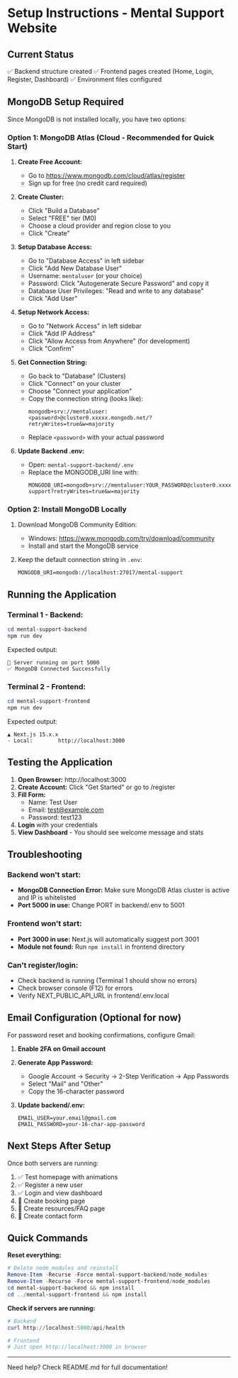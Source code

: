 # Setup Instructions - Mental Support Website

## Current Status
✅ Backend structure created
✅ Frontend pages created (Home, Login, Register, Dashboard)
✅ Environment files configured

## MongoDB Setup Required

Since MongoDB is not installed locally, you have two options:

### Option 1: MongoDB Atlas (Cloud - Recommended for Quick Start)

1. **Create Free Account:**
   - Go to https://www.mongodb.com/cloud/atlas/register
   - Sign up for free (no credit card required)

2. **Create Cluster:**
   - Click "Build a Database"
   - Select "FREE" tier (M0)
   - Choose a cloud provider and region close to you
   - Click "Create"

3. **Setup Database Access:**
   - Go to "Database Access" in left sidebar
   - Click "Add New Database User"
   - Username: `mentaluser` (or your choice)
   - Password: Click "Autogenerate Secure Password" and copy it
   - Database User Privileges: "Read and write to any database"
   - Click "Add User"

4. **Setup Network Access:**
   - Go to "Network Access" in left sidebar
   - Click "Add IP Address"
   - Click "Allow Access from Anywhere" (for development)
   - Click "Confirm"

5. **Get Connection String:**
   - Go back to "Database" (Clusters)
   - Click "Connect" on your cluster
   - Choose "Connect your application"
   - Copy the connection string (looks like):
     ```
     mongodb+srv://mentaluser:<password>@cluster0.xxxxx.mongodb.net/?retryWrites=true&w=majority
     ```
   - Replace `<password>` with your actual password

6. **Update Backend .env:**
   - Open: `mental-support-backend/.env`
   - Replace the MONGODB_URI line with:
     ```
     MONGODB_URI=mongodb+srv://mentaluser:YOUR_PASSWORD@cluster0.xxxxx.mongodb.net/mental-support?retryWrites=true&w=majority
     ```

### Option 2: Install MongoDB Locally

1. Download MongoDB Community Edition:
   - Windows: https://www.mongodb.com/try/download/community
   - Install and start the MongoDB service

2. Keep the default connection string in `.env`:
   ```
   MONGODB_URI=mongodb://localhost:27017/mental-support
   ```

## Running the Application

### Terminal 1 - Backend:
```powershell
cd mental-support-backend
npm run dev
```

Expected output:
```
🚀 Server running on port 5000
✅ MongoDB Connected Successfully
```

### Terminal 2 - Frontend:
```powershell
cd mental-support-frontend
npm run dev
```

Expected output:
```
▲ Next.js 15.x.x
- Local:        http://localhost:3000
```

## Testing the Application

1. **Open Browser:** http://localhost:3000
2. **Create Account:** Click "Get Started" or go to /register
3. **Fill Form:**
   - Name: Test User
   - Email: test@example.com
   - Password: test123
4. **Login** with your credentials
5. **View Dashboard** - You should see welcome message and stats

## Troubleshooting

### Backend won't start:
- **MongoDB Connection Error:** Make sure MongoDB Atlas cluster is active and IP is whitelisted
- **Port 5000 in use:** Change PORT in backend/.env to 5001

### Frontend won't start:
- **Port 3000 in use:** Next.js will automatically suggest port 3001
- **Module not found:** Run `npm install` in frontend directory

### Can't register/login:
- Check backend is running (Terminal 1 should show no errors)
- Check browser console (F12) for errors
- Verify NEXT_PUBLIC_API_URL in frontend/.env.local

## Email Configuration (Optional for now)

For password reset and booking confirmations, configure Gmail:

1. **Enable 2FA on Gmail account**
2. **Generate App Password:**
   - Google Account → Security → 2-Step Verification → App Passwords
   - Select "Mail" and "Other"
   - Copy the 16-character password

3. **Update backend/.env:**
   ```
   EMAIL_USER=your.email@gmail.com
   EMAIL_PASSWORD=your-16-char-app-password
   ```

## Next Steps After Setup

Once both servers are running:

1. ✅ Test homepage with animations
2. ✅ Register a new user
3. ✅ Login and view dashboard
4. 📝 Create booking page
5. 📝 Create resources/FAQ page
6. 📝 Create contact form

## Quick Commands

**Reset everything:**
```powershell
# Delete node_modules and reinstall
Remove-Item -Recurse -Force mental-support-backend/node_modules
Remove-Item -Recurse -Force mental-support-frontend/node_modules
cd mental-support-backend && npm install
cd ../mental-support-frontend && npm install
```

**Check if servers are running:**
```powershell
# Backend
curl http://localhost:5000/api/health

# Frontend
# Just open http://localhost:3000 in browser
```

---

Need help? Check README.md for full documentation!
